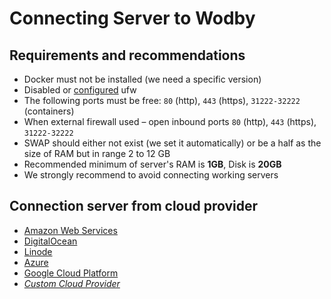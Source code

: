 # Connecting Server to Wodby

## Requirements and recommendations

* Docker must not be installed (we need a specific version)
* Disabled or [configured](../../infrastructure/ufw.md) ufw
* The following ports must be free: `80` (http), `443` (https), `31222-32222` (containers)
* When external firewall used – open inbound ports `80` (http), `443` (https), `31222-32222`
* SWAP should either not exist (we set it automatically) or be a half as the size of RAM but in range 2 to 12 GB 
* Recommended minimum of server's RAM is **1GB**, Disk is **20GB**
* We strongly recommend to avoid connecting working servers

## Connection server from cloud provider

* [Amazon Web Services](/cloud/aws/README.md)
* [DigitalOcean](/cloud/digitalocean/README.md)
* [Linode](/cloud/linode/README.md)
* [Azure](/cloud/azure/README.md)
* [Google Cloud Platform](/cloud/gcp/README.md)
* [_Custom Cloud Provider_](/cloud/custom/README.md)
